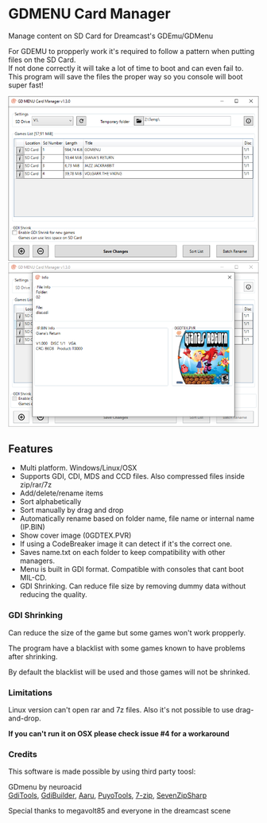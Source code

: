 # GDMENU Card Manager
Manage content on SD Card for Dreamcast's GDEmu/GDMenu

For GDEMU to propperly work it's required to follow a pattern when putting files on the SD Card.<br/>
If not done correctly it will take a lot of time to boot and can even fail to.<br/>
This program will save the files the proper way so you console will boot super fast!

![Main window](docs/capture1.png)
![Info window](docs/capture2.png)


## Features
* Multi platform. Windows/Linux/OSX
* Supports GDI, CDI, MDS and CCD files. Also compressed files inside zip/rar/7z
* Add/delete/rename items
* Sort alphabetically
* Sort manually by drag and drop
* Automatically rename based on folder name, file name or internal name (IP.BIN)
* Show cover image (0GDTEX.PVR)
* If using a CodeBreaker image it can detect if it's the correct one.
* Saves name.txt on each folder to keep compatibility with other managers.
* Menu is built in GDI format. Compatible with consoles that cant boot MIL-CD.
* GDI Shrinking. Can reduce file size by removing dummy data without reducing the quality.

### GDI Shrinking
Can reduce the size of the game but some games won't work propperly.

The program have a blacklist with some games known to have problems after shrinking.

By default the blacklist will be used and those games will not be shrinked.

### Limitations
Linux version can't open rar and 7z files. Also it's not possible to use drag-and-drop.

**If you can't run it on OSX please check issue #4 for a workaround**

### Credits
This software is made possible by using third party toosl:

GDmenu by neuroacid<br />
[GdiTools](https://sourceforge.net/projects/dcisotools/), 
[GdiBuilder](https://github.com/Sappharad/GDIbuilder/), 
[Aaru](https://github.com/aaru-dps/Aaru/), 
[PuyoTools](https://github.com/nickworonekin/puyotools/), 
[7-zip](https://www.7-zip.org/), 
[SevenZipSharp](https://github.com/squid-box/SevenZipSharp/)

Special thanks to megavolt85 and everyone in the dreamcast scene
